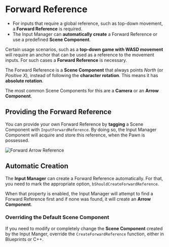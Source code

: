 # Forward Reference
<primary-label ref="input"/>

<tldr>
    <ul>
        <li>For inputs that require a global reference, such as top-down movement, a <b>Forward Reference</b> is required.</li>
        <li>The Input Manager can <b>automatically create</b> a Forward Reference or use a predefined <b>Scene Component</b>.</li>
    </ul>
</tldr>

Certain usage scenarios, such as a **top-down game with WASD movement** will require an anchor that can be used as a 
reference to the movement inputs. For such cases a **Forward Reference** is necessary. 

The Forward Reference is a <b>Scene Component</b> that always points _North_ (or _Positive X_), instead of following the
**character rotation**. This means it has <b>absolute rotation</b>.

The most common Scene Components for this are a **Camera** or an **Arrow Component**.

## Providing the Forward Reference

You can provide your own Forward Reference by **tagging** a Scene Component with `InputForwardReference`. By doing so,
the Input Manager Component will acquire and store this reference, when the Pawn is possessed.

<tabs group="sample">
    <tab title="Blueprint" group-key="bp">
        <img src="ipt_forward_arrow.png" alt="Forward Arrow Reference" border-effect="line"/>
    </tab>
    <tab title="C++" group-key="c++">
        <code-block lang="c++" src="ipt_forward_arrow.h"/>
        <br/>
        <code-block lang="c++" src="ipt_forward_arrow.cpp"/>
    </tab>
</tabs>

## Automatic Creation

The **Input Manager** can create a Forward Reference automatically. For that, you need to mark the appropriate option,
`bShouldCreateForwardReference`. 

When that property is enabled, the Input Manager will attempt to find a Forward Reference first and if none was found,
it will create an **Arrow Component**.

### Overriding the Default Scene Component

If you need to modify or completely change the **Scene Component** created by the Input Manger, override the 
`CreateForwardReference` function, either in Blueprints or C++.